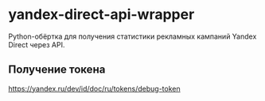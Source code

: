 # yandex-direct-api-wrapper
Python-обёртка для получения статистики рекламных кампаний Yandex Direct через API.


## Получение токена
https://yandex.ru/dev/id/doc/ru/tokens/debug-token
